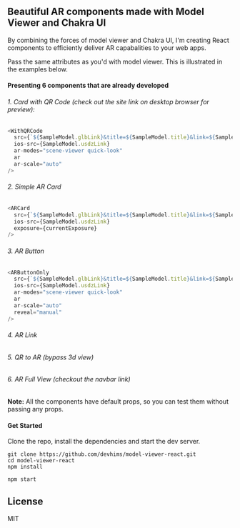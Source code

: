## Beautiful AR components made with Model Viewer and Chakra UI

By combining the forces of model viewer and Chakra UI, I'm creating React components to efficiently deliver AR capabalities to your web apps.

Pass the same attributes as you'd with model viewer. This is illustrated in the examples below.

#### Presenting 6 components that are already developed

###### 1. Card with QR Code (check out the site link on desktop browser for preview):

```javascript
<WithQRCode
  src={`${SampleModel.glbLink}&title=${SampleModel.title}&link=${SampleModel.link}`}
  ios-src={SampleModel.usdzLink}
  ar-modes="scene-viewer quick-look"
  ar
  ar-scale="auto"
/>
```

###### 2. Simple AR Card

```javascript
<ARCard
  src={`${SampleModel.glbLink}&title=${SampleModel.title}&link=${SampleModel.link}`}
  ios-src={SampleModel.usdzLink}
  exposure={currentExposure}
/>
```

###### 3. AR Button

```javascript
<ARButtonOnly
  src={`${SampleModel.glbLink}&title=${SampleModel.title}&link=${SampleModel.link}`}
  ios-src={SampleModel.usdzLink}
  ar-modes="scene-viewer quick-look"
  ar
  ar-scale="auto"
  reveal="manual"
/>
```

###### 4. AR Link

###### 5. QR to AR (bypass 3d view)

###### 6. AR Full View (checkout the navbar link)

**Note:** All the components have default props, so you can test them without passing any props.

#### Get Started

Clone the repo, install the dependencies and start the dev server.

```
git clone https://github.com/devhims/model-viewer-react.git
cd model-viewer-react
npm install
```

```
npm start
```

## License

MIT
